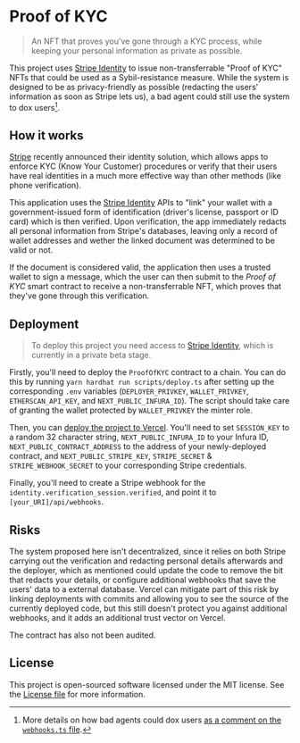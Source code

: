 # Proof of KYC

> An NFT that proves you've gone through a KYC process, while keeping your personal information as private as possible.

This project uses [Stripe Identity](https://stripe.com/identity) to issue non-transferrable "Proof of KYC" NFTs that could be used as a Sybil-resistance measure. While the system is designed to be as privacy-friendly as possible (redacting the users' information as soon as Stripe lets us), a bad agent could still use the system to dox users[^1].

## How it works

[Stripe](https://stripe.com) recently announced their identity solution, which allows apps to enforce KYC (Know Your Customer) procedures or verify that their users have real identities in a much more effective way than other methods (like phone verification).

This application uses the [Stripe Identity](https://stripe.com/identity) APIs to "link" your wallet with a government-issued form of identification (driver's license, passport or ID card) which is then verified. Upon verification, the app immediately redacts all personal information from Stripe's databases, leaving only a record of wallet addresses and wether the linked document was determined to be valid or not.

If the document is considered valid, the application then uses a trusted wallet to sign a message, which the user can then submit to the _Proof of KYC_ smart contract to receive a non-transferrable NFT, which proves that they've gone through this verification.

## Deployment

> To deploy this project you need access to [Stripe Identity](https://stripe.com/identity), which is currently in a private beta stage.

Firstly, you'll need to deploy the `ProofOfKYC` contract to a chain. You can do this by running `yarn hardhat run scripts/deploy.ts` after setting up the corresponding `.env` variables (`DEPLOYER_PRIVKEY`, `WALLET_PRIVKEY`, `ETHERSCAN_API_KEY`, and `NEXT_PUBLIC_INFURA_ID`). The script should take care of granting the wallet protected by `WALLET_PRIVKEY` the minter role.

Then, you can [deploy the project to Vercel](https://vercel.com/new/clone?repository-url=https%3A%2F%2Fgithub.com%2Fm1guelpf%2Fproof-of-kyc&env=SESSION_KEY,NEXT_PUBLIC_INFURA_ID,STRIPE_WEBHOOK_SECRET,NEXT_PUBLIC_CONTRACT_ADDRESS,WALLET_PRIVKEY,STRIPE_SECRET,NEXT_PUBLIC_STRIPE_KEY&envDescription=More%20details%20about%20where%20to%20get%20this%20variables%20from%20on%20the%20project's%20README.&project-name=proof-of-kyc&repo-name=proof-of-kyc). You'll need to set `SESSION_KEY` to a random 32 character string, `NEXT_PUBLIC_INFURA_ID` to your Infura ID, `NEXT_PUBLIC_CONTRACT_ADDRESS` to the address of your newly-deployed contract, and `NEXT_PUBLIC_STRIPE_KEY`, `STRIPE_SECRET` & `STRIPE_WEBHOOK_SECRET` to your corresponding Stripe credentials.

Finally, you'll need to create a Stripe webhook for the `identity.verification_session.verified`, and point it to `[your_URI]/api/webhooks`.

## Risks

The system proposed here isn't decentralized, since it relies on both Stripe carrying out the verification and redacting personal details afterwards and the deployer, which as mentioned could update the code to remove the bit that redacts your details, or configure additional webhooks that save the users' data to a external database. Vercel can mitigate part of this risk by linking deployments with commits and allowing you to see the source of the currently deployed code, but this still doesn't protect you against additional webhooks, and it adds an additional trust vector on Vercel.

The contract has also not been audited.

## License

This project is open-sourced software licensed under the MIT license. See the [License file](LICENSE.md) for more information.

[^1]: More details on how bad agents could dox users [as a comment on the `webhooks.ts` file](src/pages/api/webhooks.ts#L22-L24).

